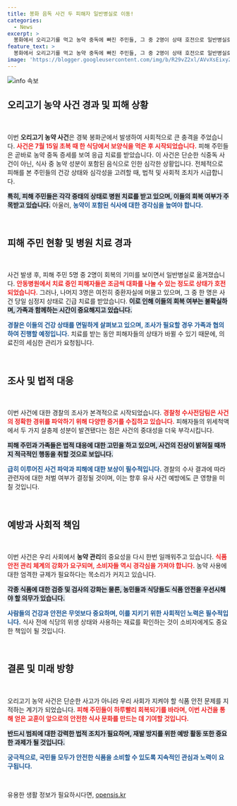 ```yaml
---
title: 봉화 음독 사건 두 피해자 일반병실로 이동!
categories:
  - News
excerpt: >
  봉화에서 오리고기를 먹고 농약 중독에 빠진 주민들, 그 중 2명이 상태 호전으로 일반병실로 이동했다! 충격의 사건 속 자세한 경과와 진실이 밝혀지고 있다. 클릭해 자세한 소식을 확인하세요!
feature_text: >
  봉화에서 오리고기를 먹고 농약 중독에 빠진 주민들, 그 중 2명이 상태 호전으로 일반병실로 이동했다! 충격의 사건 속 자세한 경과와 진실이 밝혀지고 있다. 클릭해 자세한 소식을 확인하세요!
image: 'https://blogger.googleusercontent.com/img/b/R29vZ2xl/AVvXsEixyZcFfHzMRdzZMjFBmAUKJYCLCGyLL1o632UiGVXcaFdKo_bkvkuCioo0uUKlGfBVcT3P84aROyZIXSBEx3Aw5nCQ3pTgDom1WDC4m8eifvWiAmWEEVb4x6G_l8C0QH225ldMjyaFvpxGEBGNO37VmDTDMHGhJPq73UglMfDca1-0aw/s1600/blogspot.png'
---
```


<p><img src="https://blogger.googleusercontent.com/img/b/R29vZ2xl/AVvXsEixyZcFfHzMRdzZMjFBmAUKJYCLCGyLL1o632UiGVXcaFdKo_bkvkuCioo0uUKlGfBVcT3P84aROyZIXSBEx3Aw5nCQ3pTgDom1WDC4m8eifvWiAmWEEVb4x6G_l8C0QH225ldMjyaFvpxGEBGNO37VmDTDMHGhJPq73UglMfDca1-0aw/s1600/blogspot.png" alt="info 속보" /></p>

<h2>오리고기 농약 사건 경과 및 피해 상황</h2>

<p data-ke-size="size16">&nbsp;</p>

<p>이번 <b>오리고기 농약 사건</b>은 경북 봉화군에서 발생하여 사회적으로 큰 충격을 주었습니다. <b><span style="color: #ee2323;">사건은 7월 15일 초복 때 한 식당에서 보양식을 먹은 후 시작되었습니다.</span></b> 피해 주민들은 곧바로 농약 중독 증세를 보여 응급 치료를 받았습니다. 이 사건은 단순한 식중독 사건이 아닌, 식사 중 농약 성분이 포함된 음식으로 인한 심각한 상황입니다. 전체적으로 피해를 본 주민들의 건강 상태와 심각성을 고려할 때, 법적 및 사회적 조치가 시급합니다. </p>

<p><b><span style="background-color: #21538527;">특히, 피해 주민들은 각각 중태의 상태로 병원 치료를 받고 있으며, 이들의 회복 여부가 주목받고 있습니다.</span></b> 아울러, <b><span style="color: #1a5490;">농약이 포함된 식사에 대한 경각심을 높여야 합니다.</span></b> </p>

<p data-ke-size="size16">&nbsp;</p>

<h2>피해 주민 현황 및 병원 치료 경과</h2>

<p data-ke-size="size16">&nbsp;</p>

<p>사건 발생 후, 피해 주민 5명 중 2명이 회복의 기미를 보이면서 일반병실로 옮겨졌습니다. <b><span style="color: #ee2323;">안동병원에서 치료 중인 피해자들은 조금씩 대화를 나눌 수 있는 정도로 상태가 호전되었습니다.</span></b> 그러나, 나머지 3명은 여전히 중환자실에 머물고 있으며, 그 중 한 명은 사건 당일 심정지 상태로 긴급 치료를 받았습니다. <b><span style="background-color: #21538527;">이로 인해 이들의 회복 여부는 불확실하며, 가족과 함께하는 시간이 중요해지고 있습니다.</span></b></p>

<p><b><span style="color: #1a5490;">경찰은 이들의 건강 상태를 면밀하게 살펴보고 있으며, 조사가 필요할 경우 가족과 협의하여 진행할 예정입니다.</span></b> 치료를 받는 동안 피해자들의 상태가 바뀔 수 있기 때문에, 의료진의 세심한 관리가 요청됩니다.</p>

<p data-ke-size="size16">&nbsp;</p>

<h2>조사 및 법적 대응</h2>

<p data-ke-size="size16">&nbsp;</p>

<p>이번 사건에 대한 경찰의 조사가 본격적으로 시작되었습니다. <b><span style="color: #ee2323;">경찰청 수사전담팀은 사건의 정확한 경위를 파악하기 위해 다양한 증거를 수집하고 있습니다.</span></b> 피해자들의 위세척액에서 두 가지 살충제 성분이 발견됐다는 점은 사건의 중대성을 더욱 부각시킵니다.   </p>

<p><b><span style="background-color: #21538527;">피해 주민과 가족들은 법적 대응에 대한 고민을 하고 있으며, 사건의 진상이 밝혀질 때까지 적극적인 행동을 취할 것으로 보입니다.</span></b> </p>

<p><b><span style="color: #1a5490;">급히 이루어진 사건 파악과 피해에 대한 보상이 필수적입니다.</span></b> 경찰의 수사 결과에 따라 관련자에 대한 처벌 여부가 결정될 것이며, 이는 향후 유사 사건 예방에도 큰 영향을 미칠 것입니다.</p>

<p data-ke-size="size16">&nbsp;</p>

<h2>예방과 사회적 책임</h2>

<p data-ke-size="size16">&nbsp;</p>

<p>이번 사건은 우리 사회에서 <b>농약 관리</b>의 중요성을 다시 한번 일깨워주고 있습니다. <b><span style="color: #ee2323;">식품 안전 관리 체계의 강화가 요구되며, 소비자들 역시 경각심을 가져야 합니다.</span></b> 농약 사용에 대한 엄격한 규제가 필요하다는 목소리가 커지고 있습니다. </p>

<p><b><span style="background-color: #21538527;">각종 식품에 대한 검증 및 검사의 강화는 물론, 농민들과 식당들도 식품 안전을 우선시해야 할 의무가 있습니다.</span></b> </p>

<p><b><span style="color: #1a5490;">사람들의 건강과 안전은 무엇보다 중요하며, 이를 지키기 위한 사회적인 노력은 필수적입니다.</span></b> 식사 전에 식당의 위생 상태와 사용하는 재료를 확인하는 것이 소비자에게도 중요한 책임이 될 것입니다.</p>

<p data-ke-size="size16">&nbsp;</p>

<h2>결론 및 미래 방향</h2>

<p data-ke-size="size16">&nbsp;</p>

<p>오리고기 농약 사건은 단순한 사고가 아니라 우리 사회가 지켜야 할 식품 안전 문제를 지적하는 계기가 되었습니다. <b><span style="color: #ee2323;">피해 주민들이 하루빨리 회복되기를 바라며, 이번 사건을 통해 얻은 교훈이 앞으로의 안전한 식사 문화를 만드는 데 기여할 것입니다.</span></b> </p>

<p><b><span style="background-color: #21538527;">반드시 범죄에 대한 강력한 법적 조치가 필요하며, 재발 방지를 위한 예방 활동 또한 중요한 과제가 될 것입니다.</span></b> </p>

<p><b><span style="color: #1a5490;">궁극적으로, 국민들 모두가 안전한 식품을 소비할 수 있도록 지속적인 관심과 노력이 요구됩니다.</span></b> </p>

<p data-ke-size="size16">&nbsp;</p>
유용한 생활 정보가 필요하시다면, <a href="https://opensis.kr" rel="dofollow">opensis.kr</a>


